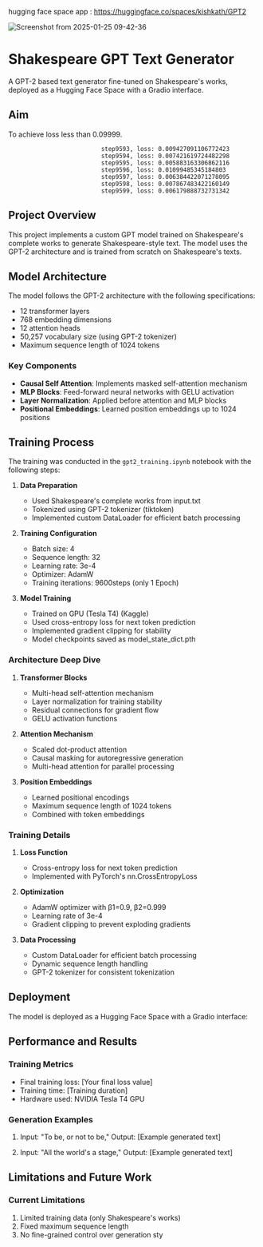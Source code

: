 
hugging face space app : https://huggingface.co/spaces/kishkath/GPT2

![Screenshot from 2025-01-25 09-42-36](https://github.com/user-attachments/assets/f55347f3-2f88-46a9-899a-d12e949cd351)

# Shakespeare GPT Text Generator

A GPT-2 based text generator fine-tuned on Shakespeare's works, deployed as a Hugging Face Space with a Gradio interface.

## Aim

To achieve loss less than 0.09999. 


    
                              step9593, loss: 0.009427091106772423
                              step9594, loss: 0.007421619724482298
                              step9595, loss: 0.005883163306862116
                              step9596, loss: 0.01099485345184803
                              step9597, loss: 0.006384422071278095
                              step9598, loss: 0.007867483422160149
                              step9599, loss: 0.006179888732731342

## Project Overview

This project implements a custom GPT model trained on Shakespeare's complete works to generate Shakespeare-style text. The model uses the GPT-2 architecture and is trained from scratch on Shakespeare's texts.

## Model Architecture

The model follows the GPT-2 architecture with the following specifications:
- 12 transformer layers
- 768 embedding dimensions
- 12 attention heads
- 50,257 vocabulary size (using GPT-2 tokenizer)
- Maximum sequence length of 1024 tokens

### Key Components
- **Causal Self Attention**: Implements masked self-attention mechanism
- **MLP Blocks**: Feed-forward neural networks with GELU activation
- **Layer Normalization**: Applied before attention and MLP blocks
- **Positional Embeddings**: Learned position embeddings up to 1024 positions

## Training Process

The training was conducted in the `gpt2_training.ipynb` notebook with the following steps:

1. **Data Preparation**
   - Used Shakespeare's complete works from input.txt
   - Tokenized using GPT-2 tokenizer (tiktoken)
   - Implemented custom DataLoader for efficient batch processing

2. **Training Configuration**
   - Batch size: 4
   - Sequence length: 32
   - Learning rate: 3e-4
   - Optimizer: AdamW
   - Training iterations: 9600steps (only 1 Epoch)

3. **Model Training**
   - Trained on GPU (Tesla T4) (Kaggle)
   - Used cross-entropy loss for next token prediction
   - Implemented gradient clipping for stability
   - Model checkpoints saved as model_state_dict.pth

### Architecture Deep Dive

1. **Transformer Blocks**
   - Multi-head self-attention mechanism
   - Layer normalization for training stability
   - Residual connections for gradient flow
   - GELU activation functions

2. **Attention Mechanism**
   - Scaled dot-product attention
   - Causal masking for autoregressive generation
   - Multi-head attention for parallel processing

3. **Position Embeddings**
   - Learned positional encodings
   - Maximum sequence length of 1024 tokens
   - Combined with token embeddings

### Training Details

1. **Loss Function**
   - Cross-entropy loss for next token prediction
   - Implemented with PyTorch's nn.CrossEntropyLoss

2. **Optimization**
   - AdamW optimizer with β1=0.9, β2=0.999
   - Learning rate of 3e-4
   - Gradient clipping to prevent exploding gradients

3. **Data Processing**
   - Custom DataLoader for efficient batch processing
   - Dynamic sequence length handling
   - GPT-2 tokenizer for consistent tokenization

## Deployment

The model is deployed as a Hugging Face Space with a Gradio interface:
## Performance and Results

### Training Metrics
- Final training loss: [Your final loss value]
- Training time: [Training duration]
- Hardware used: NVIDIA Tesla T4 GPU

### Generation Examples

1. Input: "To be, or not to be,"
   Output: [Example generated text]

2. Input: "All the world's a stage,"
   Output: [Example generated text]

## Limitations and Future Work

### Current Limitations
1. Limited training data (only Shakespeare's works)
2. Fixed maximum sequence length
3. No fine-grained control over generation sty
